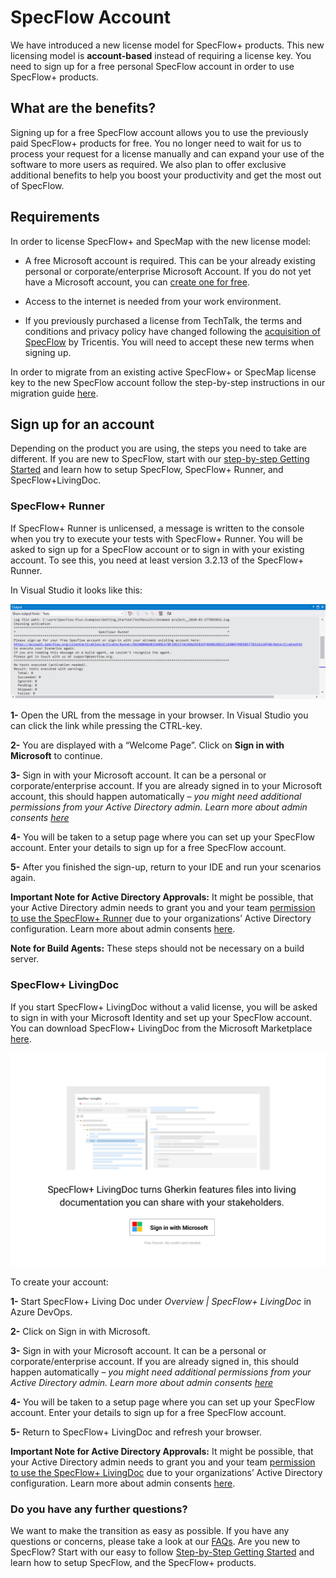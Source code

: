 # SpecFlow Account

We have introduced a new license model for SpecFlow+ products. This new licensing model is **account-based** instead of requiring a license key. You need to sign up for a free personal SpecFlow account in order to use SpecFlow+ products.

## What are the benefits?

Signing up for a free SpecFlow account allows you to use the previously paid SpecFlow+ products for free. You no longer need to wait for us to process your request for a license manually and can expand your use of the software to more users as required. We also plan to offer exclusive additional benefits to help you boost your productivity and get the most out of SpecFlow.

## Requirements

In order to license SpecFlow+ and SpecMap with the new license model:

- A free Microsoft account is required. This can be your already existing personal or corporate/enterprise Microsoft Account. If you do not yet have a Microsoft account, you can [create one for free](https://account.microsoft.com/account).

- Access to the internet is needed from your work environment.

- If you previously purchased a license from TechTalk, the terms and conditions and privacy policy have changed following the [acquisition of SpecFlow](https://specflow.org/2020/tricentis-acquires-specflow/) by Tricentis. You will need to accept these new terms when signing up.

In order to migrate from an existing active SpecFlow+ or SpecMap license key to the new SpecFlow account follow the step-by-step instructions in our migration guide [here](https://specflow.org/2020/migrate-to-the-specflow-account/).

## Sign up for an account

Depending on the product you are using, the steps you need to take are different. If you are new to SpecFlow, start with our [step-by-step Getting Started](https://docs.specflow.org/projects/getting-started/en/latest/) and learn how to setup SpecFlow, SpecFlow+ Runner, and SpecFlow+LivingDoc.

### SpecFlow+ Runner

If SpecFlow+ Runner is unlicensed, a message is written to the console when you try to execute your tests with SpecFlow+ Runner. You will be asked to sign up for a SpecFlow account or to sign in with your existing account. To see this, you need at least version 3.2.13 of the SpecFlow+ Runner.

In Visual Studio it looks like this:

![Runner sign up](./_static/images/runnerimage.png)

**1-** Open the URL from the message in your browser. In Visual Studio you can click the link while pressing the CTRL-key.

**2-** You are displayed with a “Welcome Page”. Click on **Sign in with Microsoft** to continue.

**3-** Sign in with your Microsoft account. It can be a personal or corporate/enterprise account. If you are already signed in to your Microsoft account, this should happen automatically – *you might need additional permissions from your Active Directory admin. Learn more about admin consents [here](https://docs.microsoft.com/en-us/azure/active-directory/manage-apps/configure-admin-consent-workflow)*

**4-** You will be taken to a setup page where you can set up your SpecFlow account. Enter your details to sign up for a free SpecFlow account.

**5-** After you finished the sign-up, return to your IDE and run your scenarios again.

**Important Note for Active Directory Approvals:** It might be possible, that your Active Directory admin needs to grant you and your team [permission to use the SpecFlow+ Runner](./adminconsent.md) due to your organizations’ Active Directory configuration. Learn more about admin consents [here](https://docs.microsoft.com/en-us/azure/active-directory/manage-apps/configure-admin-consent-workflow).

**Note for Build Agents:** These steps should not be necessary on a build server.

### SpecFlow+ LivingDoc

If you start SpecFlow+ LivingDoc without a valid license, you will be asked to sign in with your Microsoft Identity and set up your SpecFlow account. You can download SpecFlow+ LivingDoc from the Microsoft Marketplace [here](https://marketplace.visualstudio.com/items?itemName=techtalk.techtalk-specflow-plus).

![Microsoft sign in](./_static/images/signinmic.png)

To create your account:

**1-** Start SpecFlow+ Living Doc under *Overview | SpecFlow+ LivingDoc* in Azure DevOps.

**2-** Click on Sign in with Microsoft.

**3-** Sign in with your Microsoft account. It can be a personal or corporate/enterprise account. If you are already signed in, this should happen automatically – *you might need additional permissions from your Active Directory admin. Learn more about admin consents [here](https://docs.microsoft.com/en-us/azure/active-directory/manage-apps/configure-admin-consent-workflow)*

**4-** You will be taken to a setup page where you can set up your SpecFlow account. Enter your details to sign up for a free SpecFlow account.

**5-** Return to SpecFlow+ LivingDoc and refresh your browser.

**Important Note for Active Directory Approvals:** It might be possible, that your Active Directory admin needs to grant you and your team [permission to use the SpecFlow+ LivingDoc](./adminconsent.md) due to your organizations’ Active Directory configuration. Learn more about admin consents [here](https://docs.microsoft.com/en-us/azure/active-directory/manage-apps/configure-admin-consent-workflow).

### Do you have any further questions?

We want to make the transition as easy as possible.  If you have any questions or concerns, please take a look at our [FAQs](https://specflow.org/plus/documentation/FAQ/).
Are you new to SpecFlow? Start with our easy to follow [Step-by-Step Getting Started](https://docs.specflow.org/projects/getting-started/en/latest/) and learn how to setup SpecFlow, and the SpecFlow+ products.
